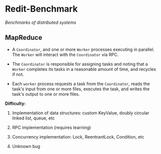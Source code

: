 # Redit-Benchmark

*Benchmarks of distributed systems*

## MapReduce

- A `Coordinator`, and one or more `Worker` processes executing in parallel. The `Worker` will interact with the `Coordinator` via RPC.


- The `Coordinator` is responsible for assigning tasks and noting that a `Worker` completes its tasks in a reasonable amount of time, and recycles if not.


- Each `worker` process requests a task from the `Coordinator`, reads the task's input from one or more files, executes the task, and writes the task's output to one or more files.



**Difficulty:**

1. Implementation of data structures: custom KeyValue, doubly circular linked list, queue, etc

2. RPC implementation (requires learning)

3. Concurrency implementation: Lock, ReentrantLock, Condition, etc

4. Unknown bug